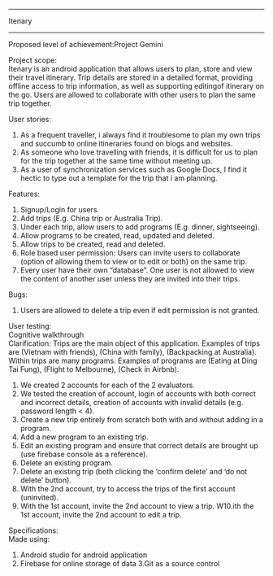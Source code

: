 ***************************************************************************
Itenary
***************************************************************************
 
Proposed level of achievement:Project Gemini

Project scope:<br>
Itenary is an android application that allows users to plan, store and view their travel itinerary. Trip details are stored in a
detailed format, providing offline access to trip information, as well as supporting editingof itinerary on the go. Users are allowed
to collaborate with other users to plan the same trip together.

User stories:
1. As a frequent traveller, i always find it troublesome to plan my own trips and succumb to online itineraries found on blogs
and websites.
2. As someone who love travelling with friends, it is difficult for us to plan for the trip together at the same time without meeting up.
3. As a user of synchronization services such as Google Docs, I find it hectic to type out a template for the trip that i am planning.

Features:
1. Signup/Login for users.
2. Add trips (E.g. China trip or Australia Trip).
3. Under each trip, allow users to add programs (E.g. dinner, sightseeing).
4. Allow programs to be created, read, updated and deleted.
5. Allow trips to be created, read and deleted.
6. Role based user permission: Users can invite users to collaborate (option of allowing them to view or to edit or both)
on the same trip.
7. Every user have their own “database”. One user is not allowed to view the content of another user unless
they are invited into their trips.

Bugs:
1. Users are allowed to delete a trip even if edit permission is not granted.

User testing:<br>
Cognitive walkthrough<br>
Clarification: Trips are the main object of this application. Examples of trips are (Vietnam with friends), (China with family), (Backpacking at Australia).<br>
Within trips are many programs. Examples of programs are (Eating at Ding Tai Fung), (Flight to Melbourne), (Check in Airbnb).<br>
1. We created 2 accounts for each of the 2 evaluators.
2. We tested the creation of account, login of accounts with both correct and incorrect details, creation of accounts with invalid details (e.g. password length < 4).
3. Create a new trip entirely from scratch both with and without adding in a program.
4. Add a new program to an existing trip.
5. Edit an existing program and ensure that correct details are brought up (use firebase console as a reference).
6. Delete an existing program.
7. Delete an existing trip (both clicking the ‘confirm delete’ and ‘do not delete’ button).
8. With the 2nd account, try to access the trips of the first account (uninvited).
9. With the 1st account, invite the 2nd account to view a trip.
W10.ith the 1st account, invite the 2nd account to edit a trip.

Specifications:<br>
Made using:
1. Android studio for android application
2. Firebase for online storage of data
3.Git as a source control


